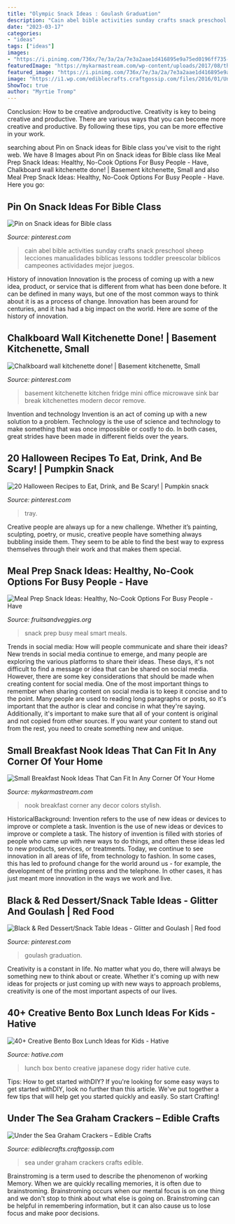 ```yaml
---
title: "Olympic Snack Ideas : Goulash Graduation"
description: "Cain abel bible activities sunday crafts snack preschool sheep lecciones manualidades biblicas lessons toddler preescolar biblicos campeones actividades mejor juegos"
date: "2023-03-17"
categories:
- "ideas"
tags: ["ideas"]
images:
- "https://i.pinimg.com/736x/7e/3a/2a/7e3a2aae1d416895e9a75ed0196ff735--cain-and-abel-sunday-school-cain-and-abel-crafts.jpg"
featuredImage: "https://mykarmastream.com/wp-content/uploads/2017/08/the-breakfast-nook-designrulz-8.jpg"
featured_image: "https://i.pinimg.com/736x/7e/3a/2a/7e3a2aae1d416895e9a75ed0196ff735--cain-and-abel-sunday-school-cain-and-abel-crafts.jpg"
image: "https://i1.wp.com/ediblecrafts.craftgossip.com/files/2016/01/Under-the-Sea-Graham-Crackers.jpg?fit=600,800"
ShowToc: true
author: "Myrtie Tromp"
---
```



Conclusion: How to be creative andproductive.
Creativity is key to being creative and productive. There are various ways that you can become more creative and productive. By following these tips, you can be more effective in your work.

	

		
searching about Pin on Snack ideas for Bible class you've visit to the right web. We have 8 Images about Pin on Snack ideas for Bible class like Meal Prep Snack Ideas: Healthy, No-Cook Options For Busy People - Have, Chalkboard wall kitchenette done! | Basement kitchenette, Small and also Meal Prep Snack Ideas: Healthy, No-Cook Options For Busy People - Have. Here you go:
		
    
## Pin On Snack Ideas For Bible Class

<img loading=lazy src="https://i.pinimg.com/736x/7e/3a/2a/7e3a2aae1d416895e9a75ed0196ff735--cain-and-abel-sunday-school-cain-and-abel-crafts.jpg" onerror="this.onerror=null;this.src='https://tse1.mm.bing.net/th?id=OIP.ar5d8fUPDr4NK5APW0-sogAAAA&amp;pid=15.1';" alt="Pin on Snack ideas for Bible class">

_Source: pinterest.com_

>cain abel bible activities sunday crafts snack preschool sheep lecciones manualidades biblicas lessons toddler preescolar biblicos campeones actividades mejor juegos. 

	

History of innovation
Innovation is the process of coming up with a new idea, product, or service that is different from what has been done before. It can be defined in many ways, but one of the most common ways to think about it is as a process of change. Innovation has been around for centuries, and it has had a big impact on the world. Here are some of the history of innovation.

    
## Chalkboard Wall Kitchenette Done! | Basement Kitchenette, Small

<img loading=lazy src="https://i.pinimg.com/736x/9d/a9/02/9da902c23e661bce49105d9c95b879c1--kitchenette-basement-kitchenette-ideas.jpg" onerror="this.onerror=null;this.src='https://tse2.mm.bing.net/th?id=OIP.sds39y2FowrTwqB3wnjynAHaJ3&amp;pid=15.1';" alt="Chalkboard wall kitchenette done! | Basement kitchenette, Small">

_Source: pinterest.com_

>basement kitchenette kitchen fridge mini office microwave sink bar break kitchenettes modern decor remove. 

	

Invention and technology
Invention is an act of coming up with a new solution to a problem. Technology is the use of science and technology to make something that was once impossible or costly to do. In both cases, great strides have been made in different fields over the years.

    
## 20 Halloween Recipes To Eat, Drink, And Be Scary! | Pumpkin Snack

<img loading=lazy src="https://i.pinimg.com/736x/2e/a5/99/2ea599b26b43eb81debb4cb86a7446f0.jpg" onerror="this.onerror=null;this.src='https://tse2.mm.bing.net/th?id=OIP.A1Ot3d0bZjooMgk7dfB1jwHaLE&amp;pid=15.1';" alt="20 Halloween Recipes to Eat, Drink, and Be Scary! | Pumpkin snack">

_Source: pinterest.com_

>tray. 

	

Creative people are always up for a new challenge. Whether it’s painting, sculpting, poetry, or music, creative people have something always bubbling inside them. They seem to be able to find the best way to express themselves through their work and that makes them special.

    
## Meal Prep Snack Ideas: Healthy, No-Cook Options For Busy People - Have

<img loading=lazy src="https://fruitsandveggies.org/wp-content/uploads/2020/07/Street-Smart-Nutrition-Snack-Meals-1359x621.jpg" onerror="this.onerror=null;this.src='https://tse2.mm.bing.net/th?id=OIP.dbEd59_FAVUYk0wxMY_aagHaDY&amp;pid=15.1';" alt="Meal Prep Snack Ideas: Healthy, No-Cook Options For Busy People - Have">

_Source: fruitsandveggies.org_

>snack prep busy meal smart meals. 

	

Trends in social media: How will people communicate and share their ideas?
New trends in social media continue to emerge, and many people are exploring the various platforms to share their ideas. These days, it's not difficult to find a message or idea that can be shared on social media. However, there are some key considerations that should be made when creating content for social media. 
One of the most important things to remember when sharing content on social media is to keep it concise and to the point. Many people are used to reading long paragraphs or posts, so it's important that the author is clear and concise in what they're saying. Additionally, it's important to make sure that all of your content is original and not copied from other sources. If you want your content to stand out from the rest, you need to create something new and unique.

    
## Small Breakfast Nook Ideas That Can Fit In Any Corner Of Your Home

<img loading=lazy src="https://mykarmastream.com/wp-content/uploads/2017/08/the-breakfast-nook-designrulz-8.jpg" onerror="this.onerror=null;this.src='https://tse3.mm.bing.net/th?id=OIP.G5u18dB7x7zbUikfoSnIJADQEs&amp;pid=15.1';" alt="Small Breakfast Nook Ideas That Can Fit In Any Corner Of Your Home">

_Source: mykarmastream.com_

>nook breakfast corner any decor colors stylish. 

	

HistoricalBackground: Invention refers to the use of new ideas or devices to improve or complete a task.
Invention is the use of new ideas or devices to improve or complete a task. The history of invention is filled with stories of people who came up with new ways to do things, and often these ideas led to new products, services, or treatments. Today, we continue to see innovation in all areas of life, from technology to fashion. In some cases, this has led to profound change for the world around us - for example, the development of the printing press and the telephone. In other cases, it has just meant more innovation in the ways we work and live.

    
## Black &amp; Red Dessert/Snack Table Ideas - Glitter And Goulash | Red Food

<img loading=lazy src="https://i.pinimg.com/736x/75/2e/62/752e623a1e0049d35928dddaf0a033a8--red-party-themes-theme-ideas.jpg" onerror="this.onerror=null;this.src='https://tse4.mm.bing.net/th?id=OIP.GLilhqlmSkuees_UrT7LhgHaEh&amp;pid=15.1';" alt="Black &amp; Red Dessert/Snack Table Ideas - Glitter and Goulash | Red food">

_Source: pinterest.com_

>goulash graduation. 

	

Creativity is a constant in life. No matter what you do, there will always be something new to think about or create. Whether it's coming up with new ideas for projects or just coming up with new ways to approach problems, creativity is one of the most important aspects of our lives.

    
## 40+ Creative Bento Box Lunch Ideas For Kids - Hative

<img loading=lazy src="https://hative.com/wp-content/uploads/2014/04/lunch-box-ideas/28-dogy-rider-lunch-box.jpg" onerror="this.onerror=null;this.src='https://tse4.mm.bing.net/th?id=OIP.TpTlVxSzGtt6THOajBQPKwHaJ4&amp;pid=15.1';" alt="40+ Creative Bento Box Lunch Ideas for Kids - Hative">

_Source: hative.com_

>lunch box bento creative japanese dogy rider hative cute. 

	

Tips: How to get started withDIY?
If you're looking for some easy ways to get started withDIY, look no further than this article. We've put together a few tips that will help get you started quickly and easily. So start Crafting!

    
## Under The Sea Graham Crackers – Edible Crafts

<img loading=lazy src="https://i1.wp.com/ediblecrafts.craftgossip.com/files/2016/01/Under-the-Sea-Graham-Crackers.jpg?fit=600,800" onerror="this.onerror=null;this.src='https://tse1.mm.bing.net/th?id=OIP.nOFoFoNlhHWraWEURspINAHaJ4&amp;pid=15.1';" alt="Under the Sea Graham Crackers – Edible Crafts">

_Source: ediblecrafts.craftgossip.com_

>sea under graham crackers crafts edible. 

	

Brainstroming is a term used to describe the phenomenon of working Memory. When we are quickly recalling memories, it is often due to brainstroming. Brainstroming occurs when our mental focus is on one thing and we don't stop to think about what else is going on. Brainstroming can be helpful in remembering information, but it can also cause us to lose focus and make poor decisions.

